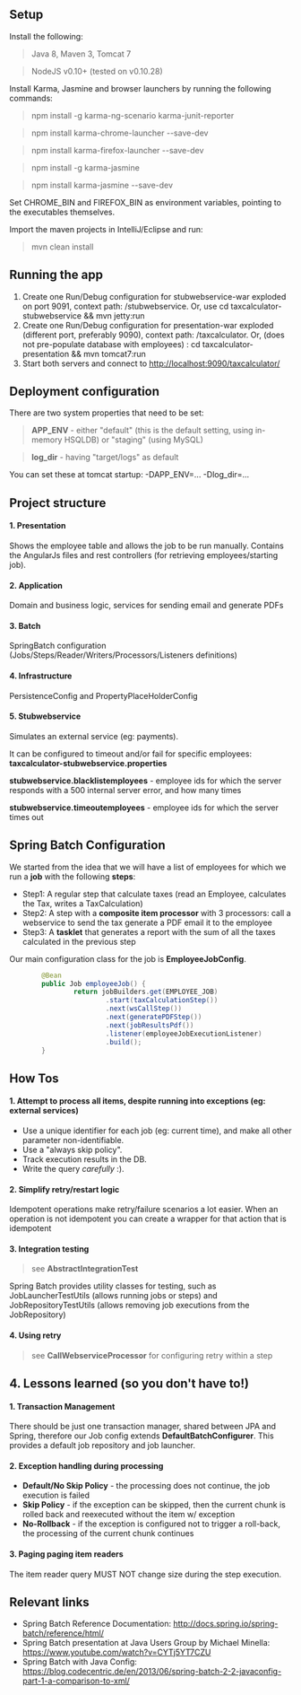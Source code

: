 ## Setup

Install the following:
> Java 8, Maven 3, Tomcat 7

> NodeJS v0.10+ (tested on v0.10.28)

Install Karma, Jasmine and browser launchers by running the following commands:
> npm install -g karma-ng-scenario karma-junit-reporter

> npm install karma-chrome-launcher --save-dev

> npm install karma-firefox-launcher --save-dev

> npm install -g karma-jasmine

> npm install karma-jasmine --save-dev

Set CHROME\_BIN and FIREFOX\_BIN as environment variables, pointing to the executables themselves.

Import the maven projects in IntelliJ/Eclipse and run:
> mvn clean install

## Running the app

1. Create one Run/Debug configuration for stubwebservice-war exploded on port 9091, context path: /stubwebservice. Or, use cd taxcalculator-stubwebservice && mvn jetty:run
2. Create one Run/Debug configuration for presentation-war exploded (different port, preferably 9090), context path: /taxcalculator.  Or, (does not pre-populate database with employees) : cd taxcalculator-presentation && mvn tomcat7:run
3. Start both servers and connect to [http://localhost:9090/taxcalculator/](http://localhost:9090/taxcalculator/)

## Deployment configuration

There are two system properties that need to be set:
> __APP_ENV__ - either "default" (this is the default setting, using in-memory HSQLDB) or "staging" (using MySQL)

> __log_dir__ - having "target/logs" as default

You can set these at tomcat startup: -DAPP\_ENV=... -Dlog\_dir=...

## Project structure

#### 1. Presentation
Shows the employee table and allows the job to be run manually.
Contains the AngularJs files and rest controllers (for retrieving employees/starting job).

#### 2. Application
Domain and business logic, services for sending email and generate PDFs

#### 3. Batch
SpringBatch configuration (Jobs/Steps/Reader/Writers/Processors/Listeners definitions)

#### 4. Infrastructure
PersistenceConfig and PropertyPlaceHolderConfig

#### 5. Stubwebservice
Simulates an external service (eg: payments).

It can be configured to timeout and/or fail for specific employees: __taxcalculator-stubwebservice.properties__

__stubwebservice.blacklistemployees__ - employee ids for which the server responds with a 500 internal server error, and how many times

__stubwebservice.timeoutemployees__ - employee ids for which the server times out

## Spring Batch Configuration
We started from the idea that we will have a list of employees for which we run a __job__ with the following __steps__:
* Step1: A regular step that calculate taxes (read an Employee, calculates the Tax, writes a TaxCalculation)
* Step2: A step with a __composite item processor__ with 3 processors:
    call a webservice to send the tax
    generate a PDF
    email it to the employee
* Step3: A __tasklet__ that generates a report with the sum of all the taxes calculated in the previous step

Our main configuration class for the job is __EmployeeJobConfig__.

```java
        @Bean
        public Job employeeJob() {
                return jobBuilders.get(EMPLOYEE_JOB)
                        .start(taxCalculationStep())
                        .next(wsCallStep())
                        .next(generatePDFStep())
                        .next(jobResultsPdf())
                        .listener(employeeJobExecutionListener)
                        .build();
        }
```

## How Tos

#### 1. Attempt to process all items, despite running into exceptions (eg: external services)

- Use a unique identifier for each job (eg: current time), and make all other parameter non-identifiable.
- Use a "always skip policy".
- Track execution results in the DB.
- Write the query *carefully* :).

#### 2. Simplify retry/restart logic
Idempotent operations make retry/failure scenarios a lot easier. When an operation is not idempotent you can create a wrapper for that action that is idempotent

#### 3. Integration testing
> see __AbstractIntegrationTest__

Spring Batch provides utility classes for testing, such as JobLauncherTestUtils (allows running jobs or steps) and JobRepositoryTestUtils (allows removing job executions from the JobRepository)

#### 4. Using retry
> see __CallWebserviceProcessor__ for configuring retry within a step

## 4. Lessons learned (so you don't have to!)

#### 1. Transaction Management
There should be just one transaction manager, shared between JPA and Spring, therefore our Job config extends __DefaultBatchConfigurer__. This provides a default job repository and job launcher.

#### 2. Exception handling during processing

- __Default/No Skip Policy__ - the processing does not continue, the job execution is failed
- __Skip Policy__ - if the exception can be skipped, then the current chunk is rolled back and reexecuted without the item w/ exception
- __No-Rollback__ - if the exception is configured not to trigger a roll-back, the processing of the current chunk continues

#### 3. Paging paging item readers
The item reader query MUST NOT change size during the step execution.

## Relevant links

- Spring Batch Reference Documentation: http://docs.spring.io/spring-batch/reference/html/
- Spring Batch presentation at Java Users Group by Michael Minella: https://www.youtube.com/watch?v=CYTj5YT7CZU
- Spring Batch with Java Config: https://blog.codecentric.de/en/2013/06/spring-batch-2-2-javaconfig-part-1-a-comparison-to-xml/
